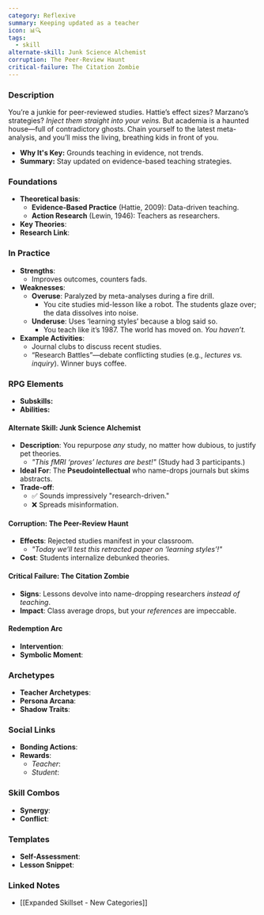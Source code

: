 ```yaml
---
category: Reflexive
summary: Keeping updated as a teacher
icon: 📊🔍
tags:
  - skill
alternate-skill: Junk Science Alchemist
corruption: The Peer-Review Haunt
critical-failure: The Citation Zombie
---
```


### **Description**  
You’re a junkie for peer-reviewed studies. Hattie’s effect sizes? Marzano’s strategies? _Inject them straight into your veins._ But academia is a haunted house—full of contradictory ghosts. Chain yourself to the latest meta-analysis, and you’ll miss the living, breathing kids in front of you.
- **Why It's Key:** Grounds teaching in evidence, not trends.
- **Summary:** Stay updated on evidence-based teaching strategies.

### **Foundations**  
- **Theoretical basis**: 
	- **Evidence-Based Practice** (Hattie, 2009): Data-driven teaching.
	- **Action Research** (Lewin, 1946): Teachers as researchers.
- **Key Theories**: 
- **Research Link**: 

### **In Practice**  
- **Strengths**:  
	- Improves outcomes, counters fads.
- **Weaknesses**:  
	- **Overuse**: Paralyzed by meta-analyses during a fire drill.
		- You cite studies mid-lesson like a robot. The students glaze over; the data dissolves into noise.
	- **Underuse**: Uses ‘learning styles’ because a blog said so.
		- You teach like it’s 1987. The world has moved on. _You haven’t._
- **Example Activities**:  
	- Journal clubs to discuss recent studies.
	- “Research Battles”—debate conflicting studies (e.g., _lectures vs. inquiry_). Winner buys coffee.

### **RPG Elements**  
- **Subskills:**
- **Abilities:**
#### **Alternate Skill: Junk Science Alchemist**
- **Description**: You repurpose _any_ study, no matter how dubious, to justify pet theories.
    - _"This fMRI ‘proves’ lectures are best!"_ (Study had 3 participants.)
- **Ideal For**: The **Pseudointellectual** who name-drops journals but skims abstracts.
- **Trade-off**:
    - ✅ Sounds impressively "research-driven."
    - ❌ Spreads misinformation.
#### **Corruption: The Peer-Review Haunt**
- **Effects**: Rejected studies manifest in your classroom.
    - _"Today we’ll test this retracted paper on ‘learning styles’!"_
- **Cost**: Students internalize debunked theories.
#### **Critical Failure: The Citation Zombie** 
- **Signs**: Lessons devolve into name-dropping researchers _instead of teaching_.
- **Impact**: Class average drops, but your _references_ are impeccable.
#### **Redemption Arc**  
- **Intervention**: 
- **Symbolic Moment**: 

### **Archetypes**  
- **Teacher Archetypes**: 
- **Persona Arcana**: 
- **Shadow Traits**: 

### **Social Links**  
- **Bonding Actions**: 
- **Rewards**:  
  - *Teacher*: 
  - *Student*: 

### **Skill Combos**  
- **Synergy**: 
- **Conflict**:  

### **Templates**  
- **Self-Assessment**: 
- **Lesson Snippet**: 

### **Linked Notes**  
- [[Expanded Skillset - New Categories]]